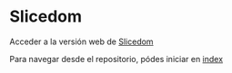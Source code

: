 # Slicedom

Acceder a la versión web de [Slicedom](https://andrezgz.github.io/publish/)

Para navegar desde el repositorio, pódes iniciar en [index](./index.md)
